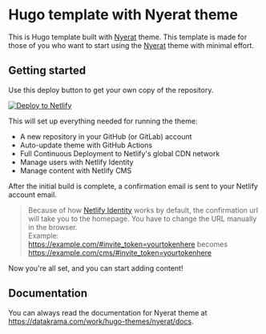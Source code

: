 # Hugo template with Nyerat theme

This is Hugo template built with [Nyerat] theme. This template is made for those
of you who want to start using the [Nyerat] theme with minimal effort.

## Getting started

Use this deploy button to get your own copy of the repository.

[![Deploy to Netlify](https://www.netlify.com/img/deploy/button.svg)](https://app.netlify.com/start/deploy?repository=https://github.com/hapakaien/nyerat-hugo-theme-starter&stack=cms)

This will set up everything needed for running the theme:

- A new repository in your GitHub (or GitLab) account
- Auto-update theme with GitHub Actions
- Full Continuous Deployment to Netlify's global CDN network
- Manage users with Netlify Identity
- Manage content with Netlify CMS

After the initial build is complete, a confirmation email is sent to your
Netlify account email.

> Because of how [Netlify Identity](https://docs.netlify.com/visitor-access/identity/identity-generated-emails/#email-templates)
> works by default, the confirmation url will take you to the homepage. You have
> to change the URL manually in the browser.  
> Example:  
<https://example.com/#invite_token=yourtokenhere> becomes <https://example.com/cms/#invite_token=yourtokenhere>

Now you're all set, and you can start adding content!

## Documentation

You can always read the documentation for Nyerat theme at
<https://datakrama.com/work/hugo-themes/nyerat/docs>.

[Nyerat]: https://datakrama.com/work/hugo-themes/nyerat
